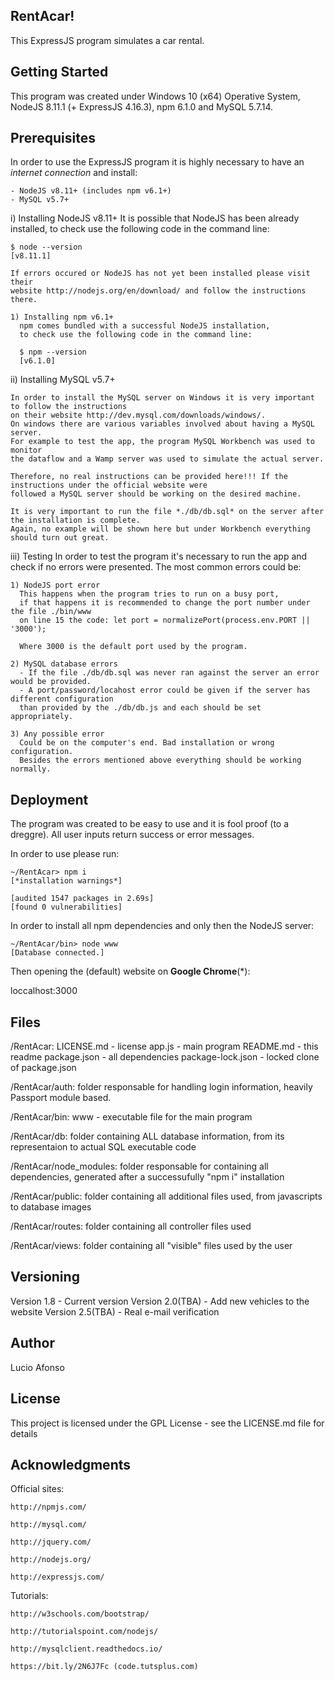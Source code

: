 RentAcar!
-------------------------
This ExpressJS program simulates a car rental.

Getting Started
------------------
This program was created under Windows 10 (x64) Operative System, NodeJS 8.11.1 (+ ExpressJS 4.16.3), 
  npm 6.1.0 and MySQL 5.7.14.

Prerequisites
---------------
In order to use the ExpressJS program it is highly necessary to have an *internet connection* and install:

	- NodeJS v8.11+ (includes npm v6.1+)
	- MySQL v5.7+

  i) Installing NodeJS v8.11+
    It is possible that NodeJS has been already installed, to check use the following code in the command line:

    $ node --version
    [v8.11.1]

    If errors occured or NodeJS has not yet been installed please visit their 
    website http://nodejs.org/en/download/ and follow the instructions there.

    1) Installing npm v6.1+
      npm comes bundled with a successful NodeJS installation, 
      to check use the following code in the command line: 

      $ npm --version
      [v6.1.0]


  ii) Installing MySQL v5.7+
  
    In order to install the MySQL server on Windows it is very important to follow the instructions 
    on their website http://dev.mysql.com/downloads/windows/. 
    On windows there are various variables involved about having a MySQL server. 
    For example to test the app, the program MySQL Workbench was used to monitor 
    the dataflow and a Wamp server was used to simulate the actual server.  
    
    Therefore, no real instructions can be provided here!!! If the instructions under the official website were 
    followed a MySQL server should be working on the desired machine.    
    
    It is very important to run the file *./db/db.sql* on the server after the installation is complete. 
    Again, no example will be shown here but under Workbench everything should turn out great.

  
  iii) Testing
    In order to test the program it's necessary to run the app and check if no errors were presented. 
    The most common errors could be:
    
    1) NodeJS port error
      This happens when the program tries to run on a busy port, 
      if that happens it is recommended to change the port number under the file ./bin/www 
      on line 15 the code: let port = normalizePort(process.env.PORT || '3000');
      
      Where 3000 is the default port used by the program.
  
    2) MySQL database errors
      - If the file ./db/db.sql was never ran against the server an error would be provided.
      - A port/password/locahost error could be given if the server has different configuration 
      than provided by the ./db/db.js and each should be set appropriately.
      
    3) Any possible error
      Could be on the computer's end. Bad installation or wrong configuration. 
      Besides the errors mentioned above everything should be working normally.      

Deployment
--------------
The program was created to be easy to use and it is fool proof (to a dreggre). 
All user inputs return success or error messages.

In order to use please run:

    ~/RentAcar> npm i
    [*installation warnings*]
    
    [audited 1547 packages in 2.69s]
    [found 0 vulnerabilities]
    
In order to install all npm dependencies and only then the NodeJS server:

    ~/RentAcar/bin> node www
    [Database connected.]

Then opening the (default) website on **Google Chrome**(*):
  
  loccalhost:3000

Files
------
/RentAcar:
	LICENSE.md - license
	app.js - main program
	README.md - this readme
	package.json - all dependencies
	package-lock.json - locked clone of package.json
	
/RentAcar/auth:
	folder responsable for handling login information, heavily Passport module based.
	
/RentAcar/bin:
	www - executable file for the main program
	
/RentAcar/db:
	folder containing ALL database information, from its representaion to actual SQL executable code
	
/RentAcar/node_modules:
	folder responsable for containing all dependencies, generated after a successufully "npm i" installation
	
/RentAcar/public:
	folder containing all additional files used, from javascripts to database images
	
/RentAcar/routes:
	folder containing all controller files used
	
/RentAcar/views:
	folder containing all "visible" files used by the user	

Versioning
------------
Version 1.8 - Current version
Version 2.0(TBA) - Add new vehicles to the website
Version 2.5(TBA) - Real e-mail verification

Author
---------
Lucio Afonso

License
---------
This project is licensed under the GPL License - see the LICENSE.md file for details

Acknowledgments
----------------------
Official sites:

	http://npmjs.com/
	
	http://mysql.com/
	
	http://jquery.com/
	
	http://nodejs.org/
	
	http://expressjs.com/
	

Tutorials:

	http://w3schools.com/bootstrap/
	
	http://tutorialspoint.com/nodejs/
	
	http://mysqlclient.readthedocs.io/
	
	https://bit.ly/2N6J7Fc (code.tutsplus.com)
